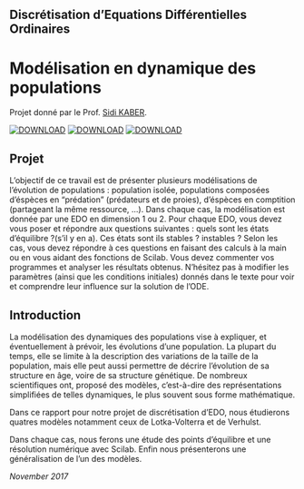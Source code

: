 ## Discrétisation d’Equations Différentielles Ordinaires

# Modélisation en dynamique des populations
Projet donné par le Prof. [Sidi KABER](https://www.ljll.math.upmc.fr/kaber/).

[![DOWNLOAD](https://img.shields.io/badge/Download-Subject-red.svg)](https://github.com/kenn44/modeling-in-population-dynamics/raw/master/subject.pdf)
[![DOWNLOAD](https://img.shields.io/badge/Download-Project-green.svg)](https://github.com/kenn44/modeling-in-population-dynamics/raw/master/projet.pdf)
[![DOWNLOAD](https://img.shields.io/badge/Download-Scilab%20code-brightgreen.svg)](https://github.com/kenn44/modeling-in-population-dynamics/raw/master/code.sce)

## Projet
L’objectif de ce travail est de présenter plusieurs modélisations de l’évolution de populations : population isolée, populations composées d’éspèces en “prédation” (prédateurs et de proies), d’éspèces en comptition (partageant la même ressource, ...). Dans chaque cas, la modélisation est donnée par une EDO en dimension 1 ou 2. Pour chaque EDO, vous devez vous poser et répondre aux questions suivantes : quels sont les états d’équilibre ?(s’il y en a). Ces états sont ils stables ? instables ? Selon les cas, vous devez répondre à ces questions en faisant des calculs à la main ou en vous aidant des fonctions de Scilab. Vous devez commenter vos programmes et analyser les résultats obtenus. N’hésitez pas à modifier les paramètres (ainsi que les conditions initiales) donnés dans le texte pour voir et comprendre leur influence sur la solution de l’ODE.

## Introduction
La modélisation des dynamiques des populations vise à expliquer, et éventuellement à prévoir, les évolutions d’une population. La plupart du temps, elle se limite à la description des variations de la taille de la population, mais elle peut aussi permettre de décrire l’évolution de sa structure en âge, voire de sa structure génétique. De nombreux scientifiques ont, proposé des modèles, c’est-à-dire des représentations simplifiées de telles dynamiques,
le plus souvent sous forme mathématique.

Dans ce rapport pour notre projet de discrétisation d’EDO, nous étudierons
quatres modèles notamment ceux de Lotka-Volterra et de Verhulst.

Dans chaque cas, nous ferons une étude des points d’équilibre et une résolution
numérique avec Scilab. Enfin nous présenterons une généralisation de l’un
des modèles.

*November 2017*
